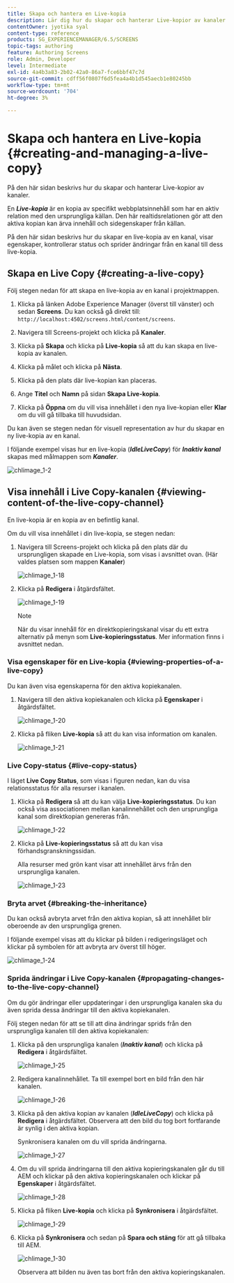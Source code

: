 ```yaml
---
title: Skapa och hantera en Live-kopia
description: Lär dig hur du skapar och hanterar Live-kopior av kanaler i AEM Screens.
contentOwner: jyotika syal
content-type: reference
products: SG_EXPERIENCEMANAGER/6.5/SCREENS
topic-tags: authoring
feature: Authoring Screens
role: Admin, Developer
level: Intermediate
exl-id: 4a4b3a83-2b02-42a0-86a7-fce6bbf47c7d
source-git-commit: cdff56f0807f6d5fea4a4b1d545aecb1e80245bb
workflow-type: tm+mt
source-wordcount: '704'
ht-degree: 3%

---
```


# Skapa och hantera en Live-kopia {#creating-and-managing-a-live-copy}

På den här sidan beskrivs hur du skapar och hanterar Live-kopior av kanaler.

En ***Live-kopia*** är en kopia av specifikt webbplatsinnehåll som har en aktiv relation med den ursprungliga källan. Den här realtidsrelationen gör att den aktiva kopian kan ärva innehåll och sidegenskaper från källan.

På den här sidan beskrivs hur du skapar en live-kopia av en kanal, visar egenskaper, kontrollerar status och sprider ändringar från en kanal till dess live-kopia.


## Skapa en Live Copy {#creating-a-live-copy}

Följ stegen nedan för att skapa en live-kopia av en kanal i projektmappen.

1. Klicka på länken Adobe Experience Manager (överst till vänster) och sedan **Screens**. Du kan också gå direkt till: `http://localhost:4502/screens.html/content/screens`.

1. Navigera till Screens-projekt och klicka på **Kanaler**.
1. Klicka på **Skapa** och klicka på **Live-kopia** så att du kan skapa en live-kopia av kanalen.
1. Klicka på målet och klicka på **Nästa**.
1. Klicka på den plats där live-kopian kan placeras.
1. Ange **Titel** och **Namn** på sidan **Skapa Live-kopia**.

1. Klicka på **Öppna** om du vill visa innehållet i den nya live-kopian eller **Klar** om du vill gå tillbaka till huvudsidan.

Du kan även se stegen nedan för visuell representation av hur du skapar en ny live-kopia av en kanal.

I följande exempel visas hur en live-kopia (***IdleLiveCopy***) för ***Inaktiv kanal*** skapas med målmappen som ***Kanaler***.

![chlimage_1-2](assets/chlimage_1-2.gif)

## Visa innehåll i Live Copy-kanalen {#viewing-content-of-the-live-copy-channel}

En live-kopia är en kopia av en befintlig kanal.

Om du vill visa innehållet i din live-kopia, se stegen nedan:

1. Navigera till Screens-projekt och klicka på den plats där du ursprungligen skapade en Live-kopia, som visas i avsnittet ovan. (Här valdes platsen som mappen **Kanaler**)

   ![chlimage_1-18](assets/chlimage_1-18.png)

1. Klicka på **Redigera** i åtgärdsfältet.

   ![chlimage_1-19](assets/chlimage_1-19.png)

   >[!NOTE]
   >
   >När du visar innehåll för en direktkopieringskanal visar du ett extra alternativ på menyn som **Live-kopieringsstatus**. Mer information finns i avsnittet nedan.

### Visa egenskaper för en Live-kopia {#viewing-properties-of-a-live-copy}

Du kan även visa egenskaperna för den aktiva kopiekanalen.

1. Navigera till den aktiva kopiekanalen och klicka på **Egenskaper** i åtgärdsfältet.

   ![chlimage_1-20](assets/chlimage_1-20.png)

1. Klicka på fliken **Live-kopia** så att du kan visa information om kanalen.

   ![chlimage_1-21](assets/chlimage_1-21.png)

### Live Copy-status {#live-copy-status}

I läget **Live Copy Status**, som visas i figuren nedan, kan du visa relationsstatus för alla resurser i kanalen.

1. Klicka på **Redigera** så att du kan välja **Live-kopieringsstatus**. Du kan också visa associationen mellan kanalinnehållet och den ursprungliga kanal som direktkopian genereras från.

   ![chlimage_1-22](assets/chlimage_1-22.png)

1. Klicka på **Live-kopieringsstatus** så att du kan visa förhandsgranskningssidan.

   Alla resurser med grön kant visar att innehållet ärvs från den ursprungliga kanalen.

   ![chlimage_1-23](assets/chlimage_1-23.png)

### Bryta arvet {#breaking-the-inheritance}

Du kan också avbryta arvet från den aktiva kopian, så att innehållet blir oberoende av den ursprungliga grenen.

I följande exempel visas att du klickar på bilden i redigeringsläget och klickar på symbolen för att avbryta arv överst till höger.

![chlimage_1-24](assets/chlimage_1-24.png)

### Sprida ändringar i Live Copy-kanalen {#propagating-changes-to-the-live-copy-channel}

Om du gör ändringar eller uppdateringar i den ursprungliga kanalen ska du även sprida dessa ändringar till den aktiva kopiekanalen.

Följ stegen nedan för att se till att dina ändringar sprids från den ursprungliga kanalen till den aktiva kopiekanalen:

1. Klicka på den ursprungliga kanalen (***Inaktiv kanal***) och klicka på **Redigera** i åtgärdsfältet.

   ![chlimage_1-25](assets/chlimage_1-25.png)

1. Redigera kanalinnehållet. Ta till exempel bort en bild från den här kanalen.

   ![chlimage_1-26](assets/chlimage_1-26.png)

1. Klicka på den aktiva kopian av kanalen (***IdleLiveCopy***) och klicka på **Redigera** i åtgärdsfältet. Observera att den bild du tog bort fortfarande är synlig i den aktiva kopian.

   Synkronisera kanalen om du vill sprida ändringarna.

   ![chlimage_1-27](assets/chlimage_1-27.png)

1. Om du vill sprida ändringarna till den aktiva kopieringskanalen går du till AEM och klickar på den aktiva kopieringskanalen och klickar på **Egenskaper** i åtgärdsfältet.

   ![chlimage_1-28](assets/chlimage_1-28.png)

1. Klicka på fliken **Live-kopia** och klicka på **Synkronisera** i åtgärdsfältet.

   ![chlimage_1-29](assets/chlimage_1-29.png)

1. Klicka på **Synkronisera** och sedan på **Spara och stäng** för att gå tillbaka till AEM.

   ![chlimage_1-30](assets/chlimage_1-30.png)

   Observera att bilden nu även tas bort från den aktiva kopieringskanalen.
